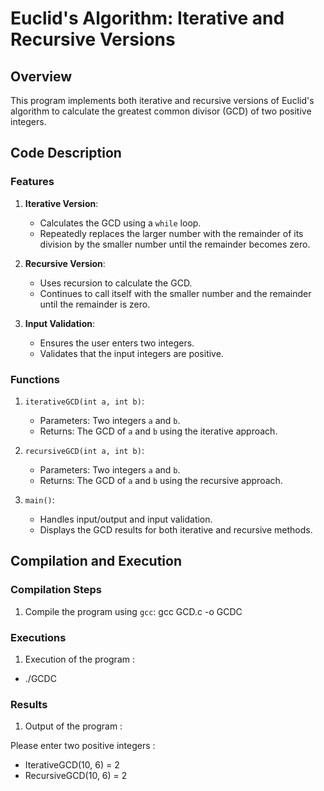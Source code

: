 # Euclid's Algorithm: Iterative and Recursive Versions

## Overview

This program implements both iterative and recursive versions of Euclid's algorithm to calculate the greatest common divisor (GCD) of two positive integers.

## Code Description

### Features

1. **Iterative Version**:
   - Calculates the GCD using a `while` loop.
   - Repeatedly replaces the larger number with the remainder of its division by the smaller number until the remainder becomes zero.

2. **Recursive Version**:
   - Uses recursion to calculate the GCD.
   - Continues to call itself with the smaller number and the remainder until the remainder is zero.

3. **Input Validation**:
   - Ensures the user enters two integers.
   - Validates that the input integers are positive.

### Functions

1. `iterativeGCD(int a, int b)`:
   - Parameters: Two integers `a` and `b`.
   - Returns: The GCD of `a` and `b` using the iterative approach.

2. `recursiveGCD(int a, int b)`:
   - Parameters: Two integers `a` and `b`.
   - Returns: The GCD of `a` and `b` using the recursive approach.

3. `main()`:
   - Handles input/output and input validation.
   - Displays the GCD results for both iterative and recursive methods.

## Compilation and Execution

### Compilation Steps

1. Compile the program using `gcc`:
   gcc GCD.c -o GCDC

### Executions

1. Execution of the program :
  - ./GCDC

### Results 

1. Output of the program :

Please enter two positive integers :
   - IterativeGCD(10, 6) = 2
   - RecursiveGCD(10, 6) = 2
